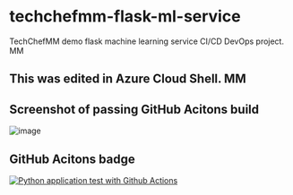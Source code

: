 # techchefmm-flask-ml-service
TechChefMM demo flask machine learning service CI/CD DevOps project. MM

## This was edited in Azure Cloud Shell.  MM

## Screenshot of passing GitHub Acitons build
![image](https://user-images.githubusercontent.com/32679444/234260125-d47ff217-a565-4dea-9389-270a5f21ff2b.png)

## GitHub Acitons badge
[![Python application test with Github Actions](https://github.com/MM-MikeM/techchefmm-flask-ml-service/actions/workflows/main.yml/badge.svg)](https://github.com/MM-MikeM/techchefmm-flask-ml-service/actions/workflows/main.yml)

